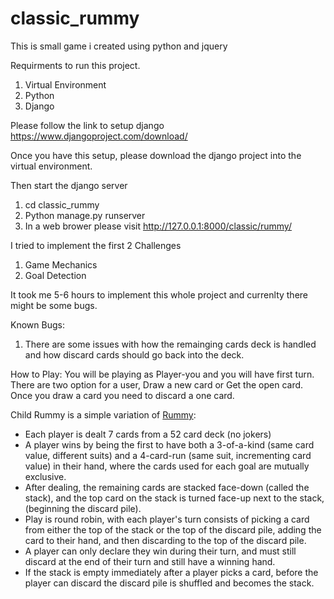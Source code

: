 # classic_rummy
This is small game i created using python and jquery

Requirments to run this project.

1. Virtual Environment
1. Python 
2. Django 

Please follow the link to setup django
https://www.djangoproject.com/download/

Once you have this setup, please download the django project into the virtual environment.

Then start the django server
  1. cd classic_rummy
  2. Python manage.py runserver
  3. In a web brower please visit http://127.0.0.1:8000/classic/rummy/


I tried to implement the first 2 Challenges
  1. Game Mechanics
  2. Goal Detection

It took me 5-6 hours to implement this whole project and currenlty there might be some bugs.

Known Bugs:
1. There are some issues with how the remainging cards deck is handled and how discard cards should go back into the deck.


How to Play:
  You will be playing as Player-you and you will have first turn. 
  There are two option for a user, Draw a new card or Get the open card.
  Once you draw a card you need to discard a one card.


Child Rummy is a simple variation of [Rummy](http://en.wikipedia.org/wiki/Rummy):

- Each player is dealt 7 cards from a 52 card deck (no jokers)
- A player wins by being the first to have both a 
  3-of-a-kind (same card value, different suits) and a 4-card-run (same suit,
  incrementing card value) in their hand, where the cards used for each goal are
  mutually exclusive.
- After dealing, the remaining cards are stacked face-down (called
  the stack), and the top card on the stack is turned face-up next to the stack,
  (beginning the discard pile).
- Play is round robin, with each player's turn consists of picking a card from
  either the top of the stack or the top of the discard pile, adding the card
  to their hand, and then discarding to the top of the discard pile.
- A player can only declare they win during their turn, and must still discard
  at the end of their turn and still have a winning hand.
- If the stack is empty immediately after a player picks a card, before the 
  player can discard the discard pile is shuffled and becomes the stack.

